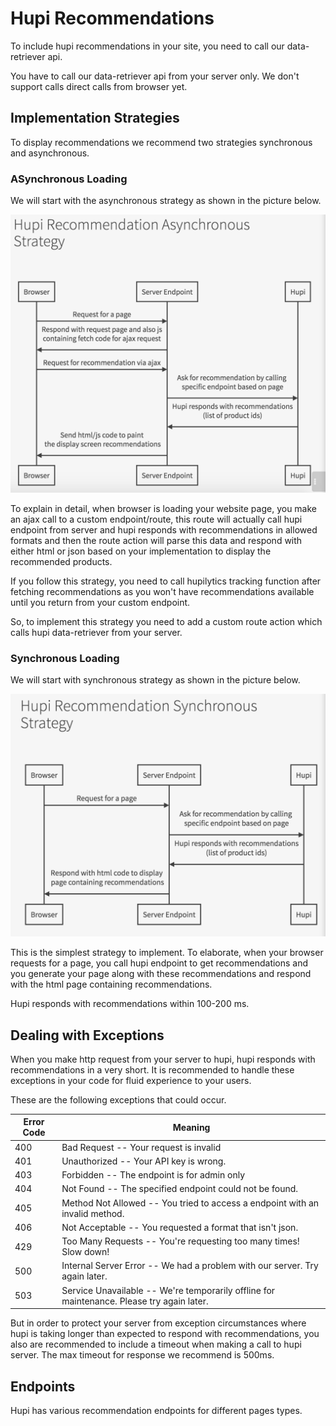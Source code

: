 # Hupi Recommendations


To include hupi recommendations in your site, you need to call our data-retriever api. 

<aside class="notice">You have to call our data-retriever api from your server only. We don't support calls direct calls from browser yet.</aside>

## Implementation Strategies

To display recommendations we recommend two strategies synchronous and asynchronous.

### ASynchronous Loading
We will start with the asynchronous strategy as shown in the picture below.

![alt text](images/asynchronous.png)

To explain in detail, when browser is loading your website page, you make an ajax call to a custom endpoint/route, this route will actually call hupi endpoint from server and hupi responds with recommendations in allowed formats and then the route action will parse this data and respond with either html or json based on your implementation to display the recommended products.

<aside class="warning"> If you follow this strategy, you need to call hupilytics tracking function after fetching recommendations as you won't have recommendations available until you return from your custom endpoint.</aside>

So, to implement this strategy you need to add a custom route action which calls hupi data-retriever from your server.

### Synchronous Loading

We will start with synchronous strategy as shown in the picture below.

![alt text](images/synchronous.png)

This is the simplest strategy to implement. To elaborate, when your browser requests for a page, you call hupi endpoint to get recommendations and you generate your page along with these recommendations and respond with the html page containing recommendations.

<aside class="notice">Hupi responds with recommendations within 100-200 ms.</aside>

## Dealing with Exceptions

When you make http request from your server to hupi, hupi responds with recommendations in a very short.  It is recommended to handle these exceptions in your code for fluid experience to your users.

These are the following exceptions that could occur.

Error Code | Meaning
---------- | -------
400 | Bad Request -- Your request is invalid
401 | Unauthorized -- Your API key is wrong.
403 | Forbidden -- The endpoint is for admin only
404 | Not Found -- The specified endpoint could not be found.
405 | Method Not Allowed -- You tried to access a endpoint with an invalid method.
406 | Not Acceptable -- You requested a format that isn't json.
429 | Too Many Requests -- You're requesting too many times! Slow down!
500 | Internal Server Error -- We had a problem with our server. Try again later.
503 | Service Unavailable -- We're temporarily offline for maintenance. Please try again later.

But in order to protect your server from exception circumstances where hupi is taking longer than expected to respond with recommendations, you also are recommended to include a timeout when making a call to hupi server. The max timeout for response we recommend is 500ms.

## Endpoints

Hupi has various recommendation endpoints for different pages types.
